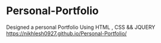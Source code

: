 # Personal-Portfolio
Designed a personal Portfolio Using HTML , CSS &amp;&amp; JQUERY
https://nikhlesh0927.github.io/Personal-Portfolio/
